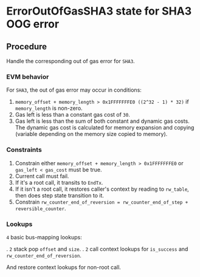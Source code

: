 # ErrorOutOfGasSHA3 state for SHA3 OOG error

## Procedure

Handle the corresponding out of gas error for `SHA3`.

### EVM behavior

For `SHA3`, the out of gas error may occur in conditions:

1. `memory_offset + memory_length > 0x1FFFFFFFE0 ((2^32 - 1) * 32)` if `memory_length` is non-zero.
2. Gas left is less than a constant gas cost of `30`.
3. Gas left is less than the sum of both constant and dynamic gas costs. The dynamic gas cost is calculated for memory expansion and copying (variable depending on the memory size copied to memory).

### Constraints

1. Constrain either `memory_offset + memory_length > 0x1FFFFFFFE0` or `gas_left < gas_cost` must be true.
2. Current call must fail.
3. If it's a root call, it transits to `EndTx`.
4. If it isn't a root call, it restores caller's context by reading to `rw_table`, then does step state transition to it.
5. Constrain `rw_counter_end_of_reversion = rw_counter_end_of_step + reversible_counter`.

### Lookups

`4` basic bus-mapping lookups:

. `2` stack pop `offset` and `size`.
. `2` call context lookups for `is_success` and `rw_counter_end_of_reversion`.

And restore context lookups for non-root call.
